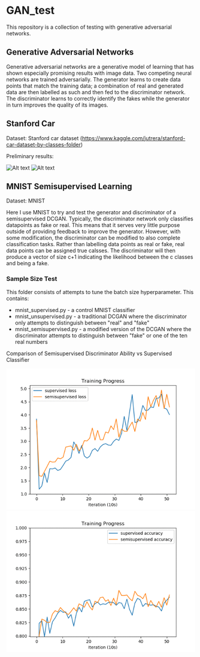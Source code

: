 # GAN_test

This repository is a collection of testing with generative adversarial networks.

## Generative Adversarial Networks

Generative adversarial networks are a generative model of learning  that has shown especially promising results with image data. Two competing neural networks are trained adversarially. The generator learns to create data points that match the training data; a combination of real and generated data are then labelled as such and then fed to the discriminator network. The discriminator learns to correctly identify the fakes while the generator in turn improves the quality of its images.

## Stanford Car

Dataset: Stanford car dataset (https://www.kaggle.com/jutrera/stanford-car-dataset-by-classes-folder)

Preliminary results:

![Alt text](/stanford_car/blkwht1/output/test_it.gif?raw=true "testing output")
![Alt text](/stanford_car/color1/output/test_it.gif?raw=true "testing output")


## MNIST Semisupervised Learning

Dataset: MNIST

Here I use MNIST to try and test the generator and discriminator of a semisupervised DCGAN. Typically, the discriminator network only classifies datapoints as fake or real. This means that it serves very little purpose outside of providing feedback to improve the generator. However, with some modification, the discriminator can be modified to also complete classification tasks. Rather than labelling data points as real or fake, real data points can be assigned true calsses. The discriminator will then produce a vector of size c+1 indicating the likelihood between the c classes and being a fake.

### Sample Size Test
This folder consists of attempts to tune the batch size hyperparameter. This contains:
 - mnist_supervised.py - a control MNIST classifier
 - mnist_unsupervised.py - a traditional DCGAN where the discriminator only attempts to distinguish between "real" and "fake"
 - mnist_semisupervised.py - a modified version of the DCGAN where the discriminator attempts to distinguish between "fake" or one of the ten real numbers

Comparison of Semisupervised Discriminator Ability vs Supervised Classifier

![Alt text](/mnist_semisupervised/sample_size_test/output_images/train_size_comp/comp_acc.gif?raw=true "accuracy")
![Alt text](/mnist_semisupervised/sample_size_test/output_images/train_size_comp/comp_loss.gif?raw=true "loss")
